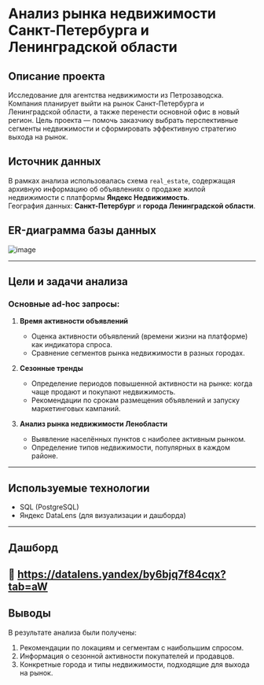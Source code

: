 # Анализ рынка недвижимости Санкт-Петербурга и Ленинградской области

## Описание проекта

Исследование для агентства недвижимости из Петрозаводска. Компания планирует выйти на рынок Санкт-Петербурга и Ленинградской области, а также перенести основной офис в новый регион. 
Цель проекта — помочь заказчику выбрать перспективные сегменты недвижимости и сформировать эффективную стратегию выхода на рынок.

## Источник данных

В рамках анализа использовалась схема `real_estate`, содержащая архивную информацию об объявлениях о продаже жилой недвижимости с платформы **Яндекс Недвижимость**.  
География данных: **Санкт-Петербург** и **города Ленинградской области**.  

## ER-диаграмма базы данных
![image](https://github.com/user-attachments/assets/29d307f9-03b4-4e72-af43-2ce6bd156da1)

---
## Цели и задачи анализа

### Основные ad-hoc запросы:

1. **Время активности объявлений**  
   - Оценка активности объявлений (времени жизни на платформе) как индикатора спроса.
   - Сравнение сегментов рынка недвижимости в разных городах.

2. **Сезонные тренды**  
   - Определение периодов повышенной активности на рынке: когда чаще продают и покупают недвижимость.
   - Рекомендации по срокам размещения объявлений и запуску маркетинговых кампаний.

3. **Анализ рынка недвижимости Ленобласти**  
   - Выявление населённых пунктов с наиболее активным рынком.
   - Определение типов недвижимости, популярных в каждом районе.

---
## Используемые технологии
- SQL (PostgreSQL)
- Яндекс DataLens (для визуализации и дашборда)

---

## Дашборд
🔗 https://datalens.yandex/by6bjq7f84cqx?tab=aW 
---

## Выводы
В результате анализа были получены:

1. Рекомендации по локациям и сегментам с наибольшим спросом.
2. Информация о сезонной активности покупателей и продавцов.
3. Конкретные города и типы недвижимости, подходящие для выхода на рынок.


